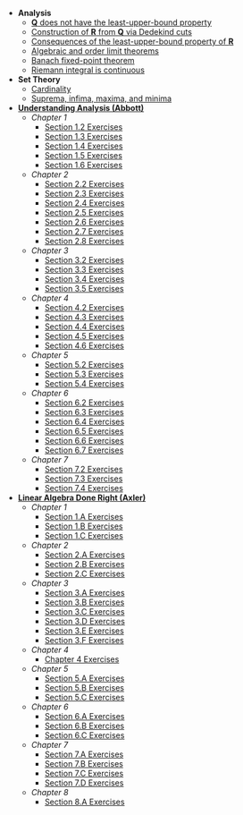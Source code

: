 - **Analysis**
  - [**Q** does not have the least-upper-bound property](https://lew98.github.io/Mathematics/Q_does_not_have_the_least_upper_bound_property.pdf)
  - [Construction of **R** from **Q** via Dedekind cuts](https://lew98.github.io/Mathematics/Construction_of_R_from_Q_via_Dedekind_cuts.pdf)
  - [Consequences of the least-upper-bound property of **R**](https://lew98.github.io/Mathematics/Consequences_of_the_least_upper_bound_property_of_R.pdf)
  - [Algebraic and order limit theorems](https://lew98.github.io/Mathematics/Algebraic_and_order_limit_theorems.pdf)
  - [Banach fixed-point theorem](https://lew98.github.io/Mathematics/Banach_fixed_point_theorem.pdf)
  - [Riemann integral is continuous](https://lew98.github.io/Mathematics/Riemann_integral_is_continuous.pdf)
- **Set Theory**
  - [Cardinality](https://lew98.github.io/Mathematics/Cardinality.pdf)
  - [Suprema, infima, maxima, and minima](https://lew98.github.io/Mathematics/Suprema_infima_maxima_and_minima.pdf)
- [**Understanding Analysis (Abbott)**](https://link.springer.com/book/10.1007/978-1-4939-2712-8)
  - *Chapter 1*
    - [Section 1.2 Exercises](https://lew98.github.io/Mathematics/UA_Section_1_2_Exercises.pdf)
    - [Section 1.3 Exercises](https://lew98.github.io/Mathematics/UA_Section_1_3_Exercises.pdf)
    - [Section 1.4 Exercises](https://lew98.github.io/Mathematics/UA_Section_1_4_Exercises.pdf)
    - [Section 1.5 Exercises](https://lew98.github.io/Mathematics/UA_Section_1_5_Exercises.pdf)
    - [Section 1.6 Exercises](https://lew98.github.io/Mathematics/UA_Section_1_6_Exercises.pdf)
  - *Chapter 2*
    - [Section 2.2 Exercises](https://lew98.github.io/Mathematics/UA_Section_2_2_Exercises.pdf)
    - [Section 2.3 Exercises](https://lew98.github.io/Mathematics/UA_Section_2_3_Exercises.pdf)
    - [Section 2.4 Exercises](https://lew98.github.io/Mathematics/UA_Section_2_4_Exercises.pdf)
    - [Section 2.5 Exercises](https://lew98.github.io/Mathematics/UA_Section_2_5_Exercises.pdf)
    - [Section 2.6 Exercises](https://lew98.github.io/Mathematics/UA_Section_2_6_Exercises.pdf)
    - [Section 2.7 Exercises](https://lew98.github.io/Mathematics/UA_Section_2_7_Exercises.pdf)
    - [Section 2.8 Exercises](https://lew98.github.io/Mathematics/UA_Section_2_8_Exercises.pdf)
  - *Chapter 3*
    - [Section 3.2 Exercises](https://lew98.github.io/Mathematics/UA_Section_3_2_Exercises.pdf)
    - [Section 3.3 Exercises](https://lew98.github.io/Mathematics/UA_Section_3_3_Exercises.pdf)
    - [Section 3.4 Exercises](https://lew98.github.io/Mathematics/UA_Section_3_4_Exercises.pdf)
    - [Section 3.5 Exercises](https://lew98.github.io/Mathematics/UA_Section_3_5_Exercises.pdf)
  - *Chapter 4*
    - [Section 4.2 Exercises](https://lew98.github.io/Mathematics/UA_Section_4_2_Exercises.pdf)
    - [Section 4.3 Exercises](https://lew98.github.io/Mathematics/UA_Section_4_3_Exercises.pdf)
    - [Section 4.4 Exercises](https://lew98.github.io/Mathematics/UA_Section_4_4_Exercises.pdf)
    - [Section 4.5 Exercises](https://lew98.github.io/Mathematics/UA_Section_4_5_Exercises.pdf)
    - [Section 4.6 Exercises](https://lew98.github.io/Mathematics/UA_Section_4_6_Exercises.pdf)
  - *Chapter 5*
    - [Section 5.2 Exercises](https://lew98.github.io/Mathematics/UA_Section_5_2_Exercises.pdf)
    - [Section 5.3 Exercises](https://lew98.github.io/Mathematics/UA_Section_5_3_Exercises.pdf)
    - [Section 5.4 Exercises](https://lew98.github.io/Mathematics/UA_Section_5_4_Exercises.pdf)
  - *Chapter 6*
    - [Section 6.2 Exercises](https://lew98.github.io/Mathematics/UA_Section_6_2_Exercises.pdf)
    - [Section 6.3 Exercises](https://lew98.github.io/Mathematics/UA_Section_6_3_Exercises.pdf)
    - [Section 6.4 Exercises](https://lew98.github.io/Mathematics/UA_Section_6_4_Exercises.pdf)
    - [Section 6.5 Exercises](https://lew98.github.io/Mathematics/UA_Section_6_5_Exercises.pdf)
    - [Section 6.6 Exercises](https://lew98.github.io/Mathematics/UA_Section_6_6_Exercises.pdf)
    - [Section 6.7 Exercises](https://lew98.github.io/Mathematics/UA_Section_6_7_Exercises.pdf)
  - *Chapter 7*
    - [Section 7.2 Exercises](https://lew98.github.io/Mathematics/UA_Section_7_2_Exercises.pdf)
    - [Section 7.3 Exercises](https://lew98.github.io/Mathematics/UA_Section_7_3_Exercises.pdf)
    - [Section 7.4 Exercises](https://lew98.github.io/Mathematics/UA_Section_7_4_Exercises.pdf)
- [**Linear Algebra Done Right (Axler)**](https://linear.axler.net)
  - *Chapter 1*
    - [Section 1.A Exercises](https://lew98.github.io/Mathematics/LADR_Section_1_A_Exercises.pdf)
    - [Section 1.B Exercises](https://lew98.github.io/Mathematics/LADR_Section_1_B_Exercises.pdf)
    - [Section 1.C Exercises](https://lew98.github.io/Mathematics/LADR_Section_1_C_Exercises.pdf)
  - *Chapter 2*
    - [Section 2.A Exercises](https://lew98.github.io/Mathematics/LADR_Section_2_A_Exercises.pdf)
    - [Section 2.B Exercises](https://lew98.github.io/Mathematics/LADR_Section_2_B_Exercises.pdf)
    - [Section 2.C Exercises](https://lew98.github.io/Mathematics/LADR_Section_2_C_Exercises.pdf)
  - *Chapter 3*
    - [Section 3.A Exercises](https://lew98.github.io/Mathematics/LADR_Section_3_A_Exercises.pdf)
    - [Section 3.B Exercises](https://lew98.github.io/Mathematics/LADR_Section_3_B_Exercises.pdf)
    - [Section 3.C Exercises](https://lew98.github.io/Mathematics/LADR_Section_3_C_Exercises.pdf)
    - [Section 3.D Exercises](https://lew98.github.io/Mathematics/LADR_Section_3_D_Exercises.pdf)
    - [Section 3.E Exercises](https://lew98.github.io/Mathematics/LADR_Section_3_E_Exercises.pdf)
    - [Section 3.F Exercises](https://lew98.github.io/Mathematics/LADR_Section_3_F_Exercises.pdf)
  - *Chapter 4*
    - [Chapter 4 Exercises](https://lew98.github.io/Mathematics/LADR_Chapter_4_Exercises.pdf)
  - *Chapter 5*
    - [Section 5.A Exercises](https://lew98.github.io/Mathematics/LADR_Section_5_A_Exercises.pdf)
    - [Section 5.B Exercises](https://lew98.github.io/Mathematics/LADR_Section_5_B_Exercises.pdf)
    - [Section 5.C Exercises](https://lew98.github.io/Mathematics/LADR_Section_5_C_Exercises.pdf)
  - *Chapter 6*
    - [Section 6.A Exercises](https://lew98.github.io/Mathematics/LADR_Section_6_A_Exercises.pdf)
    - [Section 6.B Exercises](https://lew98.github.io/Mathematics/LADR_Section_6_B_Exercises.pdf)
    - [Section 6.C Exercises](https://lew98.github.io/Mathematics/LADR_Section_6_C_Exercises.pdf)
  - *Chapter 7*
    - [Section 7.A Exercises](https://lew98.github.io/Mathematics/LADR_Section_7_A_Exercises.pdf)
    - [Section 7.B Exercises](https://lew98.github.io/Mathematics/LADR_Section_7_B_Exercises.pdf)
    - [Section 7.C Exercises](https://lew98.github.io/Mathematics/LADR_Section_7_C_Exercises.pdf)
    - [Section 7.D Exercises](https://lew98.github.io/Mathematics/LADR_Section_7_D_Exercises.pdf)
  - *Chapter 8*
    - [Section 8.A Exercises](https://lew98.github.io/Mathematics/LADR_Section_8_A_Exercises.pdf)